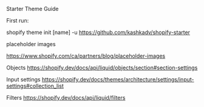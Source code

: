 Starter Theme Guide

First run:

shopify theme init [name] -u https://github.com/kashkadv/shopify-starter

placeholder images

https://www.shopify.com/ca/partners/blog/placeholder-images

Objects
https://shopify.dev/docs/api/liquid/objects/section#section-settings

Input settings
https://shopify.dev/docs/themes/architecture/settings/input-settings#collection_list

Filters
https://shopify.dev/docs/api/liquid/filters
